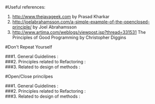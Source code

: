 #Useful references:

1.  http://www.thejavageek.com by Prasad Kharkar 
2.  http://joelabrahamsson.com/a-simple-example-of-the-openclosed-principle/ by Joel Abrahamsson
3.  http://www.artima.com/weblogs/viewpost.jsp?thread=331531 The Principles of Good Programming by Christopher Diggins

#Don't Repeat Yourself

###1. General Guidelines
:  
###2. Principles related to Refactoring
:  
###3. Related to design of methods
:  

#Open/Close princilpes

###1. General Guidelines
:  
###2. Principles related to Refactoring
:  
###3. Related to design of methods
:  
